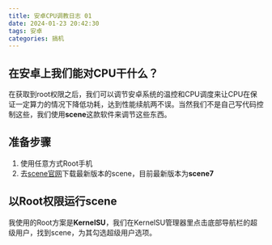 ```yaml
---
title: 安卓CPU调教日志 01
date: 2024-01-23 20:42:30
tags: 安卓
categories: 搞机
---
```


## 在安卓上我们能对CPU干什么？

在获取到root权限之后，我们可以调节安卓系统的温控和CPU调度来让CPU在保证一定算力的情况下降低功耗，达到性能续航两不误。当然我们不是自己写代码控制这些，我们使用**scene**这款软件来调节这些东西。

## 准备步骤

1. 使用任意方式Root手机 
2. 去[scene官网](https://vtools.omarea.com)下载最新版本的scene，目前最新版本为**scene7**

## 以Root权限运行scene

我使用的Root方案是**KernelSU**，我们在KernelSU管理器里点击底部导航栏的超级用户，找到scene，为其勾选超级用户选项。
